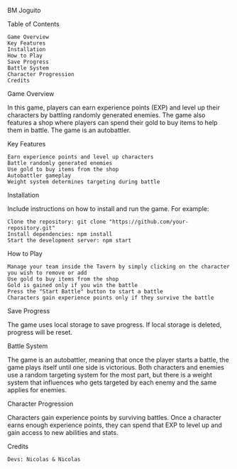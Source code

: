 BM Joguito

Table of Contents

    Game Overview
    Key Features
    Installation
    How to Play
    Save Progress
    Battle System
    Character Progression
    Credits

Game Overview

In this game, players can earn experience points (EXP) and level up their characters by battling randomly generated enemies. The game also features a shop where players can spend their gold to buy items to help them in battle. The game is an autobattler.

Key Features

    Earn experience points and level up characters
    Battle randomly generated enemies
    Use gold to buy items from the shop
    Autobattler gameplay
    Weight system determines targeting during battle

Installation

Include instructions on how to install and run the game. For example:

    Clone the repository: git clone "https://github.com/your-repository.git"
    Install dependencies: npm install
    Start the development server: npm start

How to Play

    Manage your team inside the Tavern by simply clicking on the character you wish to remove or add
    Use gold to buy items from the shop
    Gold is gained only if you win the battle
    Press the "Start Battle" button to start a battle
    Characters gain experience points only if they survive the battle

Save Progress

The game uses local storage to save progress. If local storage is deleted, progress will be reset.

Battle System

The game is an autobattler, meaning that once the player starts a battle, the game plays itself until one side is victorious. Both characters and enemies use a random targeting system for the most part, but there is a weight system that influences who gets targeted by each enemy and the same applies for enemies.

Character Progression

Characters gain experience points by surviving battles. Once a character earns enough experience points, they can spend that EXP to level up and gain access to new abilities and stats.

Credits

    Devs: Nicolas & Nicolas